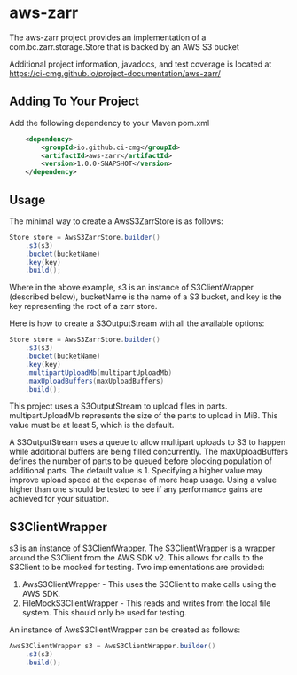 # aws-zarr

The aws-zarr project provides an implementation of a com.bc.zarr.storage.Store
that is backed by an AWS S3 bucket


Additional project information, javadocs, and test coverage is located at https://ci-cmg.github.io/project-documentation/aws-zarr/

## Adding To Your Project

Add the following dependency to your Maven pom.xml

```xml
    <dependency>
        <groupId>io.github.ci-cmg</groupId>
        <artifactId>aws-zarr</artifactId>
        <version>1.0.0-SNAPSHOT</version>
    </dependency>
```

## Usage

The minimal way to create a AwsS3ZarrStore is as follows:
```java
Store store = AwsS3ZarrStore.builder()
    .s3(s3)
    .bucket(bucketName)
    .key(key)
    .build();
```

Where in the above example, s3 is an instance of S3ClientWrapper (described below), bucketName is the name of
a S3 bucket, and key is the key representing the root of a zarr store.

Here is how to create a S3OutputStream with all the available options:
```java
Store store = AwsS3ZarrStore.builder()
    .s3(s3)
    .bucket(bucketName)
    .key(key)
    .multipartUploadMb(multipartUploadMb)
    .maxUploadBuffers(maxUploadBuffers)
    .build();
```

This project uses a S3OutputStream to upload files in parts. multipartUploadMb represents the size of the parts to
upload in MiB.  This value must be at least 5, which is the default.

A S3OutputStream uses a queue to allow multipart uploads to S3 to happen while additional
buffers are being filled concurrently. The maxUploadBuffers defines the number of parts
to be queued before blocking population of additional parts.  The default value is 1.
Specifying a higher value may improve upload speed at the expense of more heap usage.
Using a value higher than one should be tested to see if any performance gains are achieved
for your situation.

## S3ClientWrapper
s3 is an instance of S3ClientWrapper.  The S3ClientWrapper is a wrapper
around the S3Client from the AWS SDK v2.  This allows for calls to the S3Client to
be mocked for testing.  Two implementations are provided:

1. AwsS3ClientWrapper - This uses the S3Client to make calls using the AWS SDK.
2. FileMockS3ClientWrapper - This reads and writes from the local file system. This should only be used for testing.

An instance of AwsS3ClientWrapper can be created as follows:
```java
AwsS3ClientWrapper s3 = AwsS3ClientWrapper.builder()
    .s3(s3)
    .build();
```